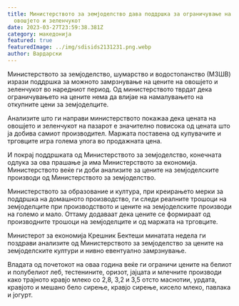 ```yaml
---
title: Министерството за земјоделство дава поддршка за ограничување на цените на
  овошјето и зеленчукот
date: 2023-03-27T23:59:38.381Z
category: македонија
featured: true
featuredImage: ../img/sdisids2131231.png.webp
author: Вардарски
---
```


Министерството за земјоделство, шумарство и водостопанство (МЗШВ) изрази поддршка за можното замрзнување на цените на овошјето и зеленчукот во наредниот период. Од министерството тврдат дека ограничувањето на цените нема да влијае на намалувањето на откупните цени за земјоделците.

Анализите што ги направи министерството покажаа дека цената на овошјето и зеленчукот на пазарот е значително повисока од цената што ја добива самиот производител. Маржата поставена од купувачите и трговците игра голема улога во продажната цена.

И покрај поддршката од Министерството за земјоделство, конечната одлука за ова прашање ја има Министерството за економија. Министерството веќе ги доби анализите за цените на земјоделските производи од Министерството за земјоделство.

Министерството за образование и култура, при креирањето мерки за поддршка на домашното производство, ги следи реалните трошоци на земјоделците при производството и цените на земјоделските производи на големо и мало. Оттаму додаваат дека цените се формираат од производните трошоци на земјоделците и од маржата на трговците.

Министерот за економија Крешник Бектеши минатата недела ги поздрави анализите од Министерството за земјоделство за цените на земјоделските култури и нивно евентуално замрзнување.

Владата од почетокот на оваа година веќе ги ограничи цените на белиот и полубелиот леб, тестенините, оризот, јајцата и млечните производи како трајното кравјо млеко со 2,8, 3,2 и 3,5 отсто маснотии, урдата, кравјото и мешано бело сирење, кравјо сирење, кисело млеко, павлака и јогурт.
